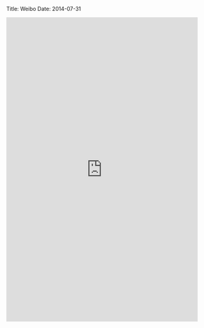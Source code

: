 Title: Weibo
Date: 2014-07-31


<iframe width="100%" height="800" class="share_self"  frameborder="0" scrolling="no" src="https://widget.weibo.com/weiboshow/index.php?language=&width=0&height=800&fansRow=1&ptype=1&speed=0&skin=9&isTitle=1&noborder=1&isWeibo=1&isFans=0&uid=1698025395&verifier=d359e973&dpc=1"></iframe>